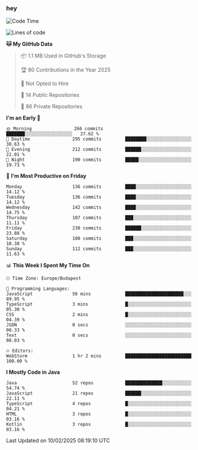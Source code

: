 ### hey

<!--START_SECTION:waka-->
![Code Time](http://img.shields.io/badge/Code%20Time-1%2C079%20hrs%2033%20mins-blue)

![Lines of code](https://img.shields.io/badge/From%20Hello%20World%20I%27ve%20Written-1.8%20million%20lines%20of%20code-blue)

**🐱 My GitHub Data** 

> 📦 1.1 MB Used in GitHub's Storage 
 > 
> 🏆 80 Contributions in the Year 2025
 > 
> 🚫 Not Opted to Hire
 > 
> 📜 14 Public Repositories 
 > 
> 🔑 86 Private Repositories 
 > 
**I'm an Early 🐤** 

```text
🌞 Morning                266 commits         ███████░░░░░░░░░░░░░░░░░░   27.62 % 
🌆 Daytime                295 commits         ████████░░░░░░░░░░░░░░░░░   30.63 % 
🌃 Evening                212 commits         ██████░░░░░░░░░░░░░░░░░░░   22.01 % 
🌙 Night                  190 commits         █████░░░░░░░░░░░░░░░░░░░░   19.73 % 
```
📅 **I'm Most Productive on Friday** 

```text
Monday                   136 commits         ████░░░░░░░░░░░░░░░░░░░░░   14.12 % 
Tuesday                  136 commits         ████░░░░░░░░░░░░░░░░░░░░░   14.12 % 
Wednesday                142 commits         ████░░░░░░░░░░░░░░░░░░░░░   14.75 % 
Thursday                 107 commits         ███░░░░░░░░░░░░░░░░░░░░░░   11.11 % 
Friday                   230 commits         ██████░░░░░░░░░░░░░░░░░░░   23.88 % 
Saturday                 100 commits         ███░░░░░░░░░░░░░░░░░░░░░░   10.38 % 
Sunday                   112 commits         ███░░░░░░░░░░░░░░░░░░░░░░   11.63 % 
```


📊 **This Week I Spent My Time On** 

```text
🕑︎ Time Zone: Europe/Budapest

💬 Programming Languages: 
JavaScript               56 mins             ██████████████████████░░░   89.95 % 
TypeScript               3 mins              █░░░░░░░░░░░░░░░░░░░░░░░░   05.30 % 
CSS                      2 mins              █░░░░░░░░░░░░░░░░░░░░░░░░   04.39 % 
JSON                     0 secs              ░░░░░░░░░░░░░░░░░░░░░░░░░   00.33 % 
Text                     0 secs              ░░░░░░░░░░░░░░░░░░░░░░░░░   00.03 % 

🔥 Editors: 
WebStorm                 1 hr 2 mins         █████████████████████████   100.00 % 
```

**I Mostly Code in Java** 

```text
Java                     52 repos            ██████████████░░░░░░░░░░░   54.74 % 
JavaScript               21 repos            ██████░░░░░░░░░░░░░░░░░░░   22.11 % 
TypeScript               4 repos             █░░░░░░░░░░░░░░░░░░░░░░░░   04.21 % 
HTML                     3 repos             █░░░░░░░░░░░░░░░░░░░░░░░░   03.16 % 
Kotlin                   3 repos             █░░░░░░░░░░░░░░░░░░░░░░░░   03.16 % 
```




 Last Updated on 10/02/2025 08:19:10 UTC
<!--END_SECTION:waka-->
